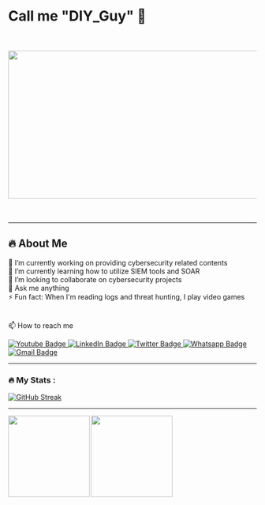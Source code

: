 # Call me "DIY_Guy" 👋
<br>
<br>
<div id="header" align="justify">
  <img src="https://i.giphy.com/media/v1.Y2lkPTc5MGI3NjExbTd2MnJvOGR4dnBmd2t6MGJwMzljMnRwMDd4ODhoc2prODRnN3NxOCZlcD12MV9pbnRlcm5hbF9naWZfYnlfaWQmY3Q9Zw/2jMtpIi8mhE8ctiMtK/giphy.gif" width="1000" height="300"/>
</div>
<br>
<br>

---

## :fire: About Me<br>
 🔭 I’m currently working on providing cybersecurity related contents<br>
 🌱 I’m currently learning how to utilize SIEM tools and SOAR <br>
 👯 I’m looking to collaborate on cybersecurity projects<br>
 💬 Ask me anything<br>
 ⚡ Fun fact: When I'm reading logs and threat hunting, I play video games<br>
<br>
<br>
 📫 How to reach me
<div id="badges">
  
  <a href="https://www.youtube.com/channel/UCuHwDSWb-3E3amFoopkns6Q">
    <img src="https://img.shields.io/badge/YouTube-red?style=for-the-badge&logo=youtube&logoColor=white" alt="Youtube Badge"/>
  </a>
  <a href="https://www.linkedin.com/in/atadeleye">
    <img src="https://img.shields.io/badge/LinkedIn-blue?style=for-the-badge&logo=linkedin&logoColor=white" alt="LinkedIn Badge"/>
  </a>
  <a href="https://x.com/kayusboy2001">
    <img src="https://img.shields.io/badge/Twitter-blue?style=for-the-badge&logo=twitter&logoColor=white" alt="Twitter Badge"/>
  </a>
  <a href="https://wa.me/2348023008977">
    <img src="https://img.shields.io/badge/whatsapp-green?style=for-the-badge&logo=whatsapp&logoColor=white" alt="Whatsapp Badge"/>
  <a href="mailto:Kayusboy2001@gmail.com?subject=Compose%20New%20Email"> 
    <img src="https://img.shields.io/badge/gmail-red?style=for-the-badge&logo=gmail&logoColor=white" alt="Gmail Badge"/>
  </a>
    
</div>
    
---


### :fire: My Stats :
[![GitHub Streak](http://github-readme-streak-stats.herokuapp.com?user=kayusboy2001&theme=dark&background=000000)](https://git.io/streak-stats)

---
   
    
<img align="left" style="display: inline; height: 165px" src="https://github-readme-stats.vercel.app/api/top-langs/?username=kayusboy2001&layout=compact&theme=vision-friendly-dark" />

<img align="center" style="display: inline; height: 165px" src="https://github-readme-stats.vercel.app/api?username=kayusboy2001&count_private=true&show_icons=true&theme=radical&hide_rank=false" />
